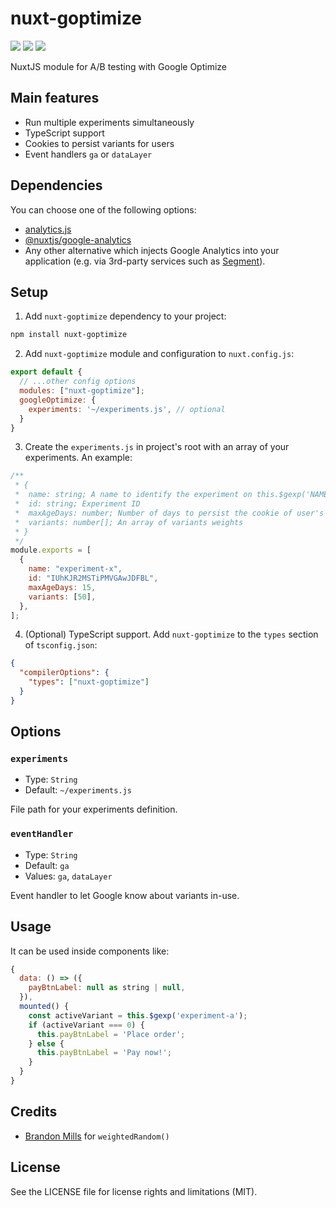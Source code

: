 # nuxt-goptimize

<a href="https://www.npmjs.com/package/nuxt-goptimize"><img src="https://img.shields.io/npm/v/nuxt-goptimize?style=flat-square"></a> <a href="https://www.npmjs.com/package/nuxt-goptimize"><img src="https://img.shields.io/npm/dt/nuxt-goptimize?style=flat-square"></a> <a href="#"><img src="https://img.shields.io/github/license/dogchef-be/nuxt-goptimize?style=flat-square"></a>

NuxtJS module for A/B testing with Google Optimize

## Main features

- Run multiple experiments simultaneously
- TypeScript support
- Cookies to persist variants for users
- Event handlers `ga` or `dataLayer`

## Dependencies

You can choose one of the following options:

- [analytics.js](https://developers.google.com/analytics/devguides/collection/analyticsjs)
- [@nuxtjs/google-analytics](https://github.com/nuxt-community/gooogle-analytics-module)
- Any other alternative which injects Google Analytics into your application (e.g. via 3rd-party services such as [Segment](https://segment.com)).

## Setup

1. Add `nuxt-goptimize` dependency to your project:

```bash
npm install nuxt-goptimize
```

2. Add `nuxt-goptimize` module and configuration to `nuxt.config.js`:

```js
export default {
  // ...other config options
  modules: ["nuxt-goptimize"];
  googleOptimize: {
    experiments: '~/experiments.js', // optional
  }
}
```

3. Create the `experiments.js` in project's root with an array of your experiments. An example:

```js
/**
 * {
 *  name: string; A name to identify the experiment on this.$gexp('NAME_HERE')
 *  id: string; Experiment ID
 *  maxAgeDays: number; Number of days to persist the cookie of user's active variant
 *  variants: number[]; An array of variants weights
 * }
 */
module.exports = [
  {
    name: "experiment-x",
    id: "IUhKJR2MSTiPMVGAwJDFBL",
    maxAgeDays: 15,
    variants: [50],
  },
];
```

4. (Optional) TypeScript support. Add `nuxt-goptimize` to the `types` section of `tsconfig.json`:

```json
{
  "compilerOptions": {
    "types": ["nuxt-goptimize"]
  }
}
```

## Options

### `experiments`

- Type: `String`
- Default: `~/experiments.js`

File path for your experiments definition.

### `eventHandler`

- Type: `String`
- Default: `ga`
- Values: `ga`, `dataLayer`

Event handler to let Google know about variants in-use.

## Usage

It can be used inside components like:

```js
{
  data: () => ({
    payBtnLabel: null as string | null,
  }),
  mounted() {
    const activeVariant = this.$gexp('experiment-a');
    if (activeVariant === 0) {
      this.payBtnLabel = 'Place order';
    } else {
      this.payBtnLabel = 'Pay now!';
    }
  }
}
```

## Credits

- [Brandon Mills](https://github.com/btmills) for `weightedRandom()`

## License

See the LICENSE file for license rights and limitations (MIT).

